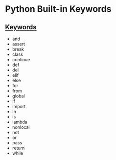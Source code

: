 Python Built-in Keywords
========================

[Keywords](https://docs.python.org/3/reference/lexical_analysis.html#keywords)
--------

- and
- assert
- break
- class
- continue
- def
- del
- elif
- else
- for
- from
- global
- if
- import
- in
- is
- lambda
- nonlocal
- not
- or
- pass
- return
- while